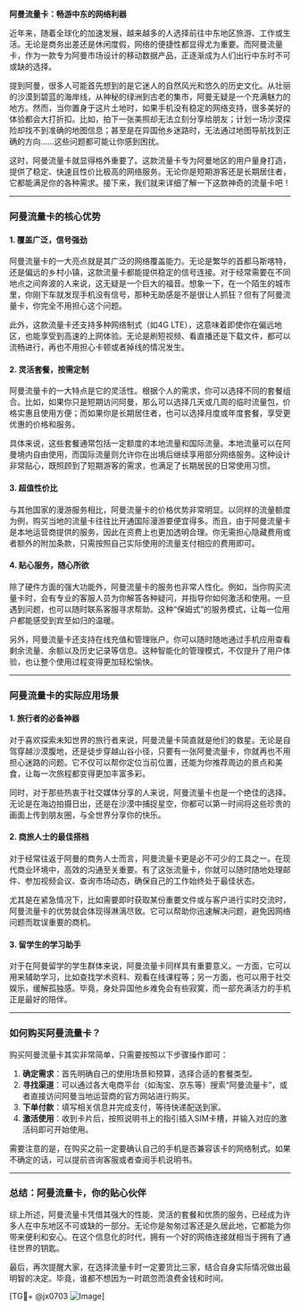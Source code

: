 **阿曼流量卡：畅游中东的网络利器**

近年来，随着全球化的加速发展，越来越多的人选择前往中东地区旅游、工作或生活。无论是商务出差还是休闲度假，网络的便捷性都显得尤为重要。而阿曼流量卡，作为一款专为阿曼市场设计的移动数据产品，正逐渐成为人们出行中东时不可或缺的选择。

提到阿曼，很多人可能首先想到的是它迷人的自然风光和悠久的历史文化。从壮丽的沙漠到碧蓝的海岸线，从神秘的绿洲到古老的集市，阿曼无疑是一个充满魅力的地方。然而，当你置身于这片土地时，如果手机没有稳定的网络支持，很多美好的体验都会大打折扣。比如，拍下一张美照却无法立刻分享给朋友；计划一场沙漠探险却找不到准确的地图信息；甚至是在异国他乡迷路时，无法通过地图导航找到正确的方向……这些问题都可能让你感到困扰。

这时，阿曼流量卡就显得格外重要了。这款流量卡专为阿曼地区的用户量身打造，提供了稳定、快速且性价比极高的网络服务。无论你是短期游客还是长期居住者，它都能满足你的各种需求。接下来，我们就来详细了解一下这款神奇的流量卡吧！

---

### **阿曼流量卡的核心优势**

#### 1. **覆盖广泛，信号强劲**
阿曼流量卡的一大亮点就是其广泛的网络覆盖能力。无论是繁华的首都马斯喀特，还是偏远的乡村小镇，这款流量卡都能提供稳定的信号连接。对于经常需要在不同地点之间奔波的人来说，这无疑是一个巨大的福音。想象一下，在一个陌生的城市里，你刚下车就发现手机没有信号，那种无助感是不是很让人抓狂？但有了阿曼流量卡，你完全不用担心这个问题。

此外，这款流量卡还支持多种网络制式（如4G LTE），这意味着即使你在偏远地区，也能享受到高速的上网体验。无论是刷短视频、看直播还是下载文件，都可以流畅进行，再也不用担心卡顿或者掉线的情况发生。

#### 2. **灵活套餐，按需定制**
阿曼流量卡的一大特点是它的灵活性。根据个人的需求，你可以选择不同的套餐组合。比如，如果你只是短期访问阿曼，那么可以选择几天或几周的临时流量包，价格实惠且使用方便；而如果你是长期居住者，也可以选择月度或年度套餐，享受更优惠的价格和服务。

具体来说，这些套餐通常包括一定额度的本地流量和国际流量。本地流量可以在阿曼境内自由使用，而国际流量则允许你在出境后继续享用部分网络服务。这种设计非常贴心，既照顾到了短期游客的需求，也满足了长期居民的日常使用习惯。

#### 3. **超值性价比**
与其他国家的漫游服务相比，阿曼流量卡的价格优势非常明显。以同样的流量额度为例，购买当地的流量卡往往比开通国际漫游要便宜得多。而且，由于阿曼流量卡是本地运营商提供的服务，因此在资费上也更加透明合理。你无需担心隐藏费用或者额外的附加条款，只需按照自己实际使用的流量支付相应的费用即可。

#### 4. **贴心服务，随心所欲**
除了硬件方面的强大功能外，阿曼流量卡的服务也非常人性化。例如，当你购买流量卡时，会有专业的客服人员为你解答各种疑问，并指导你如何激活和使用。一旦遇到问题，也可以随时联系客服寻求帮助。这种“保姆式”的服务模式，让每一位用户都能感受到宾至如归的温暖。

另外，阿曼流量卡还支持在线充值和管理账户。你可以随时随地通过手机应用查看剩余流量、余额以及历史记录等信息。这种智能化的管理模式，不仅提升了用户体验，也让整个使用过程变得更加轻松愉快。

---

### **阿曼流量卡的实际应用场景**

#### 1. **旅行者的必备神器**
对于喜欢探索未知世界的旅行者来说，阿曼流量卡简直就是他们的救星。无论是自驾穿越沙漠腹地，还是徒步穿越山谷小径，只要有一张阿曼流量卡，你就再也不用担心迷路的问题。它不仅可以帮你定位当前位置，还能为你推荐周边的景点和美食，让每一次旅程都变得更加丰富多彩。

同时，对于那些热衷于社交媒体分享的人来说，阿曼流量卡也是一个绝佳的选择。无论是在海边拍摄日出，还是在沙漠中捕捉星空，你都可以第一时间将这些珍贵的画面上传到朋友圈，与全世界分享你的快乐。

#### 2. **商旅人士的最佳搭档**
对于经常往返于阿曼的商务人士而言，阿曼流量卡更是必不可少的工具之一。在现代商业环境中，高效的沟通至关重要。有了这张流量卡，你就可以随时随地处理邮件、参加视频会议、查询市场动态，确保自己的工作始终处于最佳状态。

尤其是在紧急情况下，比如需要即时获取某份重要文件或与客户进行实时交流时，阿曼流量卡的优势就会体现得淋漓尽致。它可以帮助你迅速解决问题，避免因网络问题而耽误重要的商机。

#### 3. **留学生的学习助手**
对于在阿曼留学的学生群体来说，阿曼流量卡同样具有重要意义。一方面，它可以用来辅助学习，比如查找学术资料、观看在线课程等；另一方面，也可以用于社交娱乐，缓解孤独感。毕竟，身处异国他乡难免会有些寂寞，而一部充满活力的手机正是最好的陪伴。

---

### **如何购买阿曼流量卡？**

购买阿曼流量卡其实非常简单，只需要按照以下步骤操作即可：

1. **确定需求**：首先明确自己的使用场景和预算，选择合适的套餐类型。
2. **寻找渠道**：可以通过各大电商平台（如淘宝、京东等）搜索“阿曼流量卡”，或者直接访问阿曼当地运营商的官方网站进行购买。
3. **下单付款**：填写相关信息并完成支付，等待快递配送到家。
4. **激活使用**：收到卡片后，按照说明书上的指引插入SIM卡槽，并输入对应的激活码即可开始使用。

需要注意的是，在购买之前一定要确认自己的手机是否兼容该卡的网络制式。如果不确定的话，可以提前咨询客服或者查阅手机说明书。

---

### **总结：阿曼流量卡，你的贴心伙伴**

综上所述，阿曼流量卡凭借其强大的性能、灵活的套餐和优质的服务，已经成为许多人在中东地区不可或缺的一部分。无论你是匆匆过客还是久居此地，它都能为你带来便利和安心。在这个信息化的时代，拥有一个好的网络连接就相当于拥有了通往世界的钥匙。

最后，再次提醒大家，在选择流量卡时一定要货比三家，结合自身实际情况做出最明智的决定。毕竟，谁都不想因为一时疏忽而浪费金钱和时间。

[TG💪+ @jx0703 ![Image](https://github.com/user-attachments/assets/dbca1d08-cadb-493c-b0ec-ad6f7a83f270)]